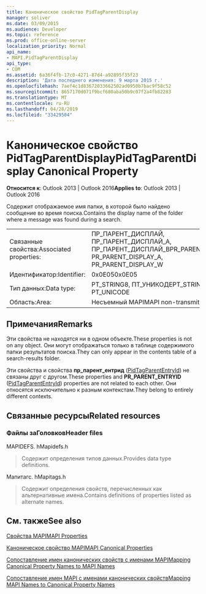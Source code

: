 ```yaml
---
title: Каноническое свойство PidTagParentDisplay
manager: soliver
ms.date: 03/09/2015
ms.audience: Developer
ms.topic: reference
ms.prod: office-online-server
localization_priority: Normal
api_name:
- MAPI.PidTagParentDisplay
api_type:
- COM
ms.assetid: 6a36f4fb-17c0-4271-87d4-a92895f35f23
description: 'Дата последнего изменения: 9 марта 2015 г.'
ms.openlocfilehash: 7aef4c1d83672033662502ad0950b7bac9f58c52
ms.sourcegitcommit: 8657170d071f9bcf680aba50b9c07f2a4fb82283
ms.translationtype: MT
ms.contentlocale: ru-RU
ms.lasthandoff: 04/28/2019
ms.locfileid: "33429504"
---
```

# <a name="pidtagparentdisplay-canonical-property"></a><span data-ttu-id="f9985-103">Каноническое свойство PidTagParentDisplay</span><span class="sxs-lookup"><span data-stu-id="f9985-103">PidTagParentDisplay Canonical Property</span></span>

  
  
<span data-ttu-id="f9985-104">**Относится к**: Outlook 2013 | Outlook 2016</span><span class="sxs-lookup"><span data-stu-id="f9985-104">**Applies to**: Outlook 2013 | Outlook 2016</span></span> 
  
<span data-ttu-id="f9985-105">Содержит отображаемое имя папки, в которой было найдено сообщение во время поиска.</span><span class="sxs-lookup"><span data-stu-id="f9985-105">Contains the display name of the folder where a message was found during a search.</span></span>
  
|||
|:-----|:-----|
|<span data-ttu-id="f9985-106">Связанные свойства:</span><span class="sxs-lookup"><span data-stu-id="f9985-106">Associated properties:</span></span>  <br/> |<span data-ttu-id="f9985-107">ПР_ПАРЕНТ_ДИСПЛАЙ, ПР_ПАРЕНТ_ДИСПЛАЙ_А, ПР_ПАРЕНТ_ДИСПЛАЙ_В</span><span class="sxs-lookup"><span data-stu-id="f9985-107">PR_PARENT_DISPLAY, PR_PARENT_DISPLAY_A, PR_PARENT_DISPLAY_W</span></span>  <br/> |
|<span data-ttu-id="f9985-108">Идентификатор:</span><span class="sxs-lookup"><span data-stu-id="f9985-108">Identifier:</span></span>  <br/> |<span data-ttu-id="f9985-109">0x0E05</span><span class="sxs-lookup"><span data-stu-id="f9985-109">0x0E05</span></span>  <br/> |
|<span data-ttu-id="f9985-110">Тип данных:</span><span class="sxs-lookup"><span data-stu-id="f9985-110">Data type:</span></span>  <br/> |<span data-ttu-id="f9985-111">PT_STRING8, ПТ_УНИКОДЕ</span><span class="sxs-lookup"><span data-stu-id="f9985-111">PT_STRING8, PT_UNICODE</span></span>  <br/> |
|<span data-ttu-id="f9985-112">Область:</span><span class="sxs-lookup"><span data-stu-id="f9985-112">Area:</span></span>  <br/> |<span data-ttu-id="f9985-113">Несъемный MAPI</span><span class="sxs-lookup"><span data-stu-id="f9985-113">MAPI non-transmittable</span></span>  <br/> |
   
## <a name="remarks"></a><span data-ttu-id="f9985-114">Примечания</span><span class="sxs-lookup"><span data-stu-id="f9985-114">Remarks</span></span>

<span data-ttu-id="f9985-115">Эти свойства не находятся ни в одном объекте.</span><span class="sxs-lookup"><span data-stu-id="f9985-115">These properties is not on any object.</span></span> <span data-ttu-id="f9985-116">Они могут отображаться только в таблице содержимого папки результатов поиска.</span><span class="sxs-lookup"><span data-stu-id="f9985-116">They can only appear in the contents table of a search-results folder.</span></span>
  
<span data-ttu-id="f9985-117">Эти свойства и свойства **пр_парент_ентрид** ([PidTagParentEntryId](pidtagparententryid-canonical-property.md)) не связаны друг с другом.</span><span class="sxs-lookup"><span data-stu-id="f9985-117">These properties and **PR_PARENT_ENTRYID** ([PidTagParentEntryId](pidtagparententryid-canonical-property.md)) properties are not related to each other.</span></span> <span data-ttu-id="f9985-118">Они относятся исключительно к разным контекстам.</span><span class="sxs-lookup"><span data-stu-id="f9985-118">They belong to entirely different contexts.</span></span>
  
## <a name="related-resources"></a><span data-ttu-id="f9985-119">Связанные ресурсы</span><span class="sxs-lookup"><span data-stu-id="f9985-119">Related resources</span></span>

### <a name="header-files"></a><span data-ttu-id="f9985-120">Файлы заГоловков</span><span class="sxs-lookup"><span data-stu-id="f9985-120">Header files</span></span>

<span data-ttu-id="f9985-121">MAPIDEFS. h</span><span class="sxs-lookup"><span data-stu-id="f9985-121">Mapidefs.h</span></span>
  
> <span data-ttu-id="f9985-122">Содержит определения типов данных.</span><span class="sxs-lookup"><span data-stu-id="f9985-122">Provides data type definitions.</span></span>
    
<span data-ttu-id="f9985-123">Мапитагс. h</span><span class="sxs-lookup"><span data-stu-id="f9985-123">Mapitags.h</span></span>
  
> <span data-ttu-id="f9985-124">Содержит определения свойств, перечисленных как альтернативные имена.</span><span class="sxs-lookup"><span data-stu-id="f9985-124">Contains definitions of properties listed as alternate names.</span></span>
    
## <a name="see-also"></a><span data-ttu-id="f9985-125">См. также</span><span class="sxs-lookup"><span data-stu-id="f9985-125">See also</span></span>



[<span data-ttu-id="f9985-126">Свойства MAPI</span><span class="sxs-lookup"><span data-stu-id="f9985-126">MAPI Properties</span></span>](mapi-properties.md)
  
[<span data-ttu-id="f9985-127">Каноническое свойство MAPI</span><span class="sxs-lookup"><span data-stu-id="f9985-127">MAPI Canonical Properties</span></span>](mapi-canonical-properties.md)
  
[<span data-ttu-id="f9985-128">Сопоставление имен канонических свойств с именами MAPI</span><span class="sxs-lookup"><span data-stu-id="f9985-128">Mapping Canonical Property Names to MAPI Names</span></span>](mapping-canonical-property-names-to-mapi-names.md)
  
[<span data-ttu-id="f9985-129">Сопоставление имен MAPI с именами канонических свойств</span><span class="sxs-lookup"><span data-stu-id="f9985-129">Mapping MAPI Names to Canonical Property Names</span></span>](mapping-mapi-names-to-canonical-property-names.md)

